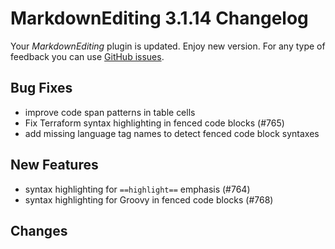 # MarkdownEditing 3.1.14 Changelog

Your _MarkdownEditing_ plugin is updated. Enjoy new version. For any type of
feedback you can use [GitHub issues][issues].

## Bug Fixes

* improve code span patterns in table cells
* Fix Terraform syntax highlighting in fenced code blocks (#765)
* add missing language tag names to detect fenced code block syntaxes

## New Features

* syntax highlighting for `==highlight==` emphasis (#764)
* syntax highlighting for Groovy in fenced code blocks (#768)

## Changes

[issues]: https://github.com/SublimeText-Markdown/MarkdownEditing/issues
